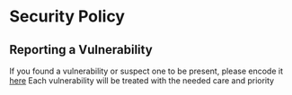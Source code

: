 # Security Policy

## Reporting a Vulnerability

If you found a vulnerability or suspect one to be present, please encode it [here](https://github.com/geertmeersman/aiomobilevikings/security/advisories/new)
Each vulnerability will be treated with the needed care and priority
